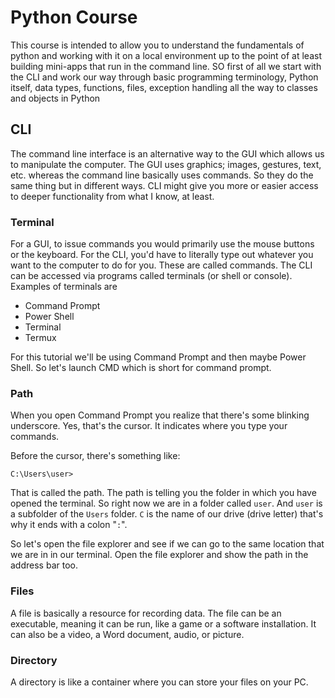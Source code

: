 # Python Course
This course is intended to allow you to understand the fundamentals of python and working with it on a local environment up to the point of at least building mini-apps that run in the command line. SO first of all we start with the CLI and work our way through basic programming terminology, Python itself, data types, functions, files, exception handling all the way to classes and objects in Python

## CLI
The command line interface is an alternative way to the GUI which allows us to manipulate the computer. The GUI uses graphics; images, gestures, text, etc. whereas the command line basically uses commands. So they do the same thing but in different ways. CLI might give you more or easier access to deeper functionality from what I know, at least. 

### Terminal
For a GUI, to issue commands you would primarily use the mouse buttons or the keyboard. For the CLI, you'd have to literally type out whatever you want to the computer to do for you. These are called commands. The CLI can be accessed via programs called terminals (or shell or console). Examples of terminals are
- Command Prompt
- Power Shell
- Terminal
- Termux

For this tutorial we'll be using Command Prompt and then maybe Power Shell. So let's launch CMD which is short for command prompt.

### Path
When you open Command Prompt you realize that there's some blinking underscore. Yes, that's the cursor. It indicates where you type your commands. 

Before the cursor, there's something like:
```shell
C:\Users\user>
```
That is called the path. The path is telling you the folder in which you have opened the terminal. So right now we are in a folder called `user`. And `user` is a subfolder of the `Users` folder. `C` is the name of our drive (drive letter) that's why it ends with a colon "`:`". 

<!-- TODO --> So let's open the file explorer and see if we can go to the same location that we are in in our terminal. 

<!-- TODO  --> Open the file explorer and show the path in the address bar too.

### Files
A file is basically a resource for recording data. The file can be an executable, meaning it can be run, like a game or a software installation. It can also be a video, a Word document, audio, or picture.

### Directory
A directory is like a container where you can store your files on your PC.
